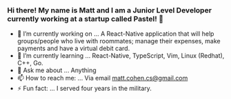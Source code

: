 ### Hi there! My name is Matt and I am a Junior Level Developer currently working at a startup called Pastel! 👋


- 🔭 I’m currently working on ... A React-Native application that will help groups/people who live with roommates; manage their expenses, make payments and have a virtual debit card. 
- 🌱 I’m currently learning ... React-Native, TypeScript, Vim, Linux (Redhat), C++, Go.
- 💬 Ask me about ... Anything
- 📫 How to reach me: ... Via email matt.cohen.cs@gmail.com
- ⚡ Fun fact: ... I served four years in the military.

